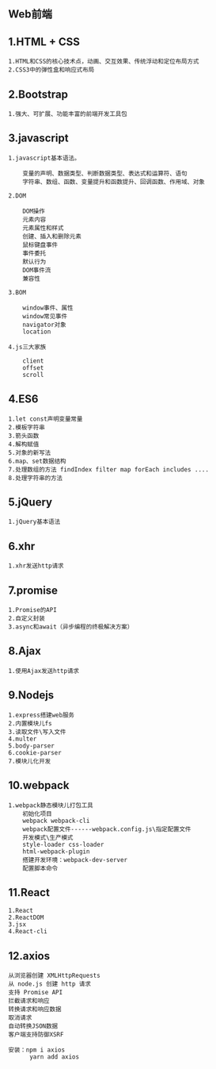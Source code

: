 ## Web前端

## 1.HTML + CSS

    1.HTML和CSS的核心技术点，动画、交互效果、传统浮动和定位布局方式
    2.CSS3中的弹性盒和响应式布局

## 2.Bootstrap

    1.强大、可扩展、功能丰富的前端开发工具包

## 3.javascript

    1.javascript基本语法。

        变量的声明、数据类型、判断数据类型、表达式和运算符、语句
        字符串、数组、函数、变量提升和函数提升、回调函数、作用域、对象

    2.DOM

        DOM操作
        元素内容
        元素属性和样式
        创建、插入和删除元素
        鼠标键盘事件
        事件委托
        默认行为
        DOM事件流
        兼容性

    3.BOM

        window事件、属性
        window常见事件
        navigator对象
        location

    4.js三大家族

        client
        offset
        scroll


## 4.ES6

    1.let const声明变量常量
    2.模板字符串
    3.箭头函数
    4.解构赋值
    5.对象的新写法
    6.map、set数据结构
    7.处理数组的方法 findIndex filter map forEach includes ....
    8.处理字符串的方法
    
## 5.jQuery

    1.jQuery基本语法

## 6.xhr

    1.xhr发送http请求

## 7.promise

    1.Promise的API
    2.自定义封装
    3.async和await（异步编程的终极解决方案）


## 8.Ajax

    1.使用Ajax发送http请求

## 9.Nodejs

    1.express搭建web服务
    2.内置模块儿fs
    3.读取文件\写入文件
    4.multer
    5.body-parser
    6.cookie-parser
    7.模块儿化开发

## 10.webpack

    1.webpack静态模块儿打包工具
        初始化项目
        webpack webpack-cli
        webpack配置文件------webpack.config.js\指定配置文件
        开发模式\生产模式
        style-loader css-loader
        html-webpack-plugin
        搭建开发环境：webpack-dev-server
        配置脚本命令

## 11.React

    1.React
    2.ReactDOM
    3.jsx
    4.React-cli

## 12.axios

    从浏览器创建 XMLHttpRequests 
    从 node.js 创建 http 请求 
    支持 Promise API 
    拦截请求和响应 
    转换请求和响应数据 
    取消请求 
    自动转换JSON数据 
    客户端支持防御XSRF

    安装：npm i axios
          yarn add axios